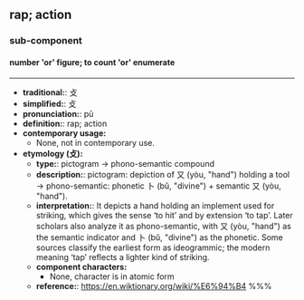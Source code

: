## rap; action
### sub-component
#### number 'or' figure; to count 'or' enumerate
---
- **traditional:**: 攴
- **simplified:**: 攴
- **pronunciation:**: pū
- **definition:**: rap; action
- **contemporary usage:**
  - None, not in contemporary use.
- **etymology (攴):**
  - **type:**: pictogram → phono-semantic compound
  - **description:**: pictogram: depiction of 又 (yòu, "hand") holding a tool → phono-semantic: phonetic 卜 (bǔ, "divine") + semantic 又 (yòu, "hand").
  - **interpretation:**: It depicts a hand holding an implement used for striking, which gives the sense ‘to hit’ and by extension ‘to tap’. Later scholars also analyze it as phono-semantic, with 又 (yòu, "hand") as the semantic indicator and 卜 (bǔ, "divine") as the phonetic. Some sources classify the earliest form as ideogrammic; the modern meaning ‘tap’ reflects a lighter kind of striking.
  - **component characters:**
    - None, character is in atomic form
  - **reference:**: https://en.wiktionary.org/wiki/%E6%94%B4
%%%
